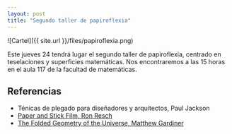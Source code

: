 ```yaml
---
layout: post
title: "Segundo taller de papiroflexia" 
---
```


![Cartel]({{ site.url }}/files/papiroflexia.png)

Este jueves 24 tendrá lugar el segundo taller de papiroflexia, centrado en
teselaciones y superficies matemáticas. Nos encontraremos a las 15 horas en el
aula 117 de la facultad de matemáticas.

<!-- more -->

## Referencias

- Ténicas de plegado para diseñadores y arquitectos, Paul Jackson
- [Paper and Stick Film, Ron Resch](https://www.youtube.com/watch?v=UXENKmAUL0E)
- [The Folded Geometry of the Universe, Matthew Gardiner](https://orilab.art/ori/The_Folded_Geometry_of_the_Universe)

